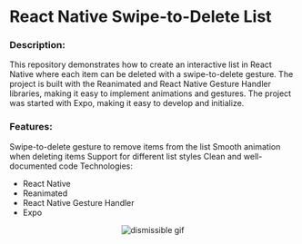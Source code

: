 # React Native Swipe-to-Delete List

### Description:

This repository demonstrates how to create an interactive list in React Native where each item can be deleted with a swipe-to-delete gesture. The project is built with the Reanimated and React Native Gesture Handler libraries, making it easy to implement animations and gestures. The project was started with Expo, making it easy to develop and initialize.

### Features:

Swipe-to-delete gesture to remove items from the list
Smooth animation when deleting items
Support for different list styles
Clean and well-documented code
Technologies:

- React Native
- Reanimated
- React Native Gesture Handler
- Expo

<div align="center">
    <img title="dismissible gif" src="https://media3.giphy.com/media/v1.Y2lkPTc5MGI3NjExNmx1ZzI5NzFnNzd0ZmIzcmdnNG4zNjFhNW16aTJvdGtlMHk2NzJrdSZlcD12MV9pbnRlcm5hbF9naWZfYnlfaWQmY3Q9Zw/TAOI96R2mgu4DHfz6f/giphy.gif"/>
<div>
